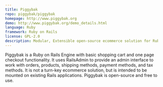 ```yaml
---
title: Piggybak
repo: piggybak/piggybak
homepage: http://www.piggybak.org
demo: http://www.piggybak.org/demo_details.html
language: Ruby
framework: Ruby on Rails
license: GPL-2.0
description: Modular, Extensible open-source ecommerce solution for Ruby on Rails.
---
```


Piggybak is a Ruby on Rails Engine with basic shopping cart and one page checkout functionality. It uses RailsAdmin to provide an admin interface to work with orders, products, shipping methods, payment methods, and tax methods. It is not a turn-key ecommerce solution, but is intended to be mounted on existing Rails applications. Piggybak is open-source and free to use.